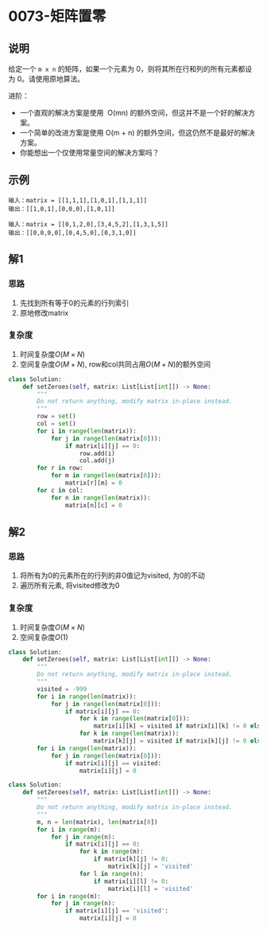 # 0073-矩阵置零

## 说明
给定一个 `m x n` 的矩阵，如果一个元素为 0，则将其所在行和列的所有元素都设为 0。请使用原地算法。

进阶：
- 一个直观的解决方案是使用  O(mn) 的额外空间，但这并不是一个好的解决方案。
- 一个简单的改进方案是使用 O(m + n) 的额外空间，但这仍然不是最好的解决方案。
- 你能想出一个仅使用常量空间的解决方案吗？

## 示例
```
输入：matrix = [[1,1,1],[1,0,1],[1,1,1]]
输出：[[1,0,1],[0,0,0],[1,0,1]]

输入：matrix = [[0,1,2,0],[3,4,5,2],[1,3,1,5]]
输出：[[0,0,0,0],[0,4,5,0],[0,3,1,0]]
```

## 解1

### 思路
1. 先找到所有等于0的元素的行列索引
2. 原地修改matrix

### 复杂度
1. 时间复杂度$O(M \times N)$
2. 空间复杂度$O(M + N)$, row和col共同占用$O(M + N)$的额外空间

```python
class Solution:
    def setZeroes(self, matrix: List[List[int]]) -> None:
        """
        Do not return anything, modify matrix in-place instead.
        """
        row = set()
        col = set()
        for i in range(len(matrix)):
            for j in range(len(matrix[0])):
                if matrix[i][j] == 0:
                    row.add(i)
                    col.add(j)
        for r in row:
            for m in range(len(matrix[0])):
                matrix[r][m] = 0
        for c in col:
            for n in range(len(matrix)):
                matrix[n][c] = 0
```

## 解2

### 思路
1. 将所有为0的元素所在的行列的非0值记为visited, 为0的不动
2. 遍历所有元素, 将visited修改为0

### 复杂度
1. 时间复杂度$O(M \times N)$
2. 空间复杂度$O(1)$

```python
class Solution:
    def setZeroes(self, matrix: List[List[int]]) -> None:
        """
        Do not return anything, modify matrix in-place instead.
        """
        visited = -999
        for i in range(len(matrix)):
            for j in range(len(matrix[0])):
                if matrix[i][j] == 0:
                    for k in range(len(matrix[0])):
                        matrix[i][k] = visited if matrix[i][k] != 0 else matrix[i][k]
                    for k in range(len(matrix)):
                        matrix[k][j] = visited if matrix[k][j] != 0 else matrix[k][j]
        for i in range(len(matrix)):
            for j in range(len(matrix[0])):
                if matrix[i][j] == visited:
                    matrix[i][j] = 0
```

```python
class Solution:
    def setZeroes(self, matrix: List[List[int]]) -> None:
        """
        Do not return anything, modify matrix in-place instead.
        """
        m, n = len(matrix), len(matrix[0])
        for i in range(m):
            for j in range(n):
                if matrix[i][j] == 0:
                    for k in range(m):
                        if matrix[k][j] != 0:
                            matrix[k][j] = 'visited'
                    for l in range(n):
                        if matrix[i][l] != 0:
                            matrix[i][l] = 'visited'
        for i in range(m):
            for j in range(n):
                if matrix[i][j] == 'visited':
                    matrix[i][j] = 0
```